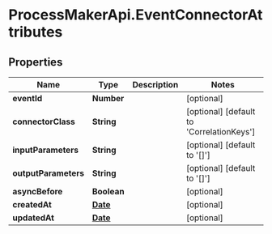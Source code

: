 # ProcessMakerApi.EventConnectorAttributes

## Properties
Name | Type | Description | Notes
------------ | ------------- | ------------- | -------------
**eventId** | **Number** |  | [optional] 
**connectorClass** | **String** |  | [optional] [default to &#39;CorrelationKeys&#39;]
**inputParameters** | **String** |  | [optional] [default to &#39;[]&#39;]
**outputParameters** | **String** |  | [optional] [default to &#39;[]&#39;]
**asyncBefore** | **Boolean** |  | [optional] 
**createdAt** | [**Date**](DateTime.md) |  | [optional] 
**updatedAt** | [**Date**](DateTime.md) |  | [optional] 


